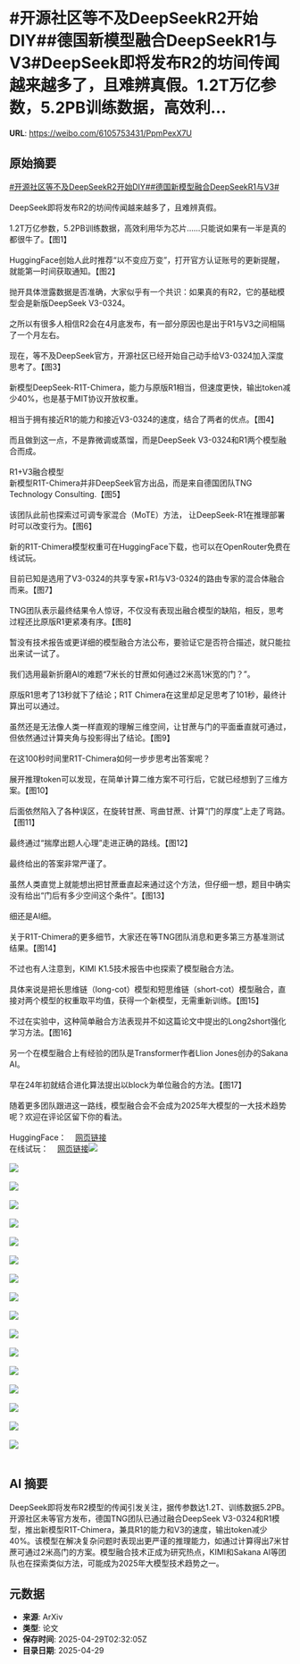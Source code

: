 # #开源社区等不及DeepSeekR2开始DIY##德国新模型融合DeepSeekR1与V3#DeepSeek即将发布R2的坊间传闻越来越多了，且难辨真假。1.2T万亿参数，5.2PB训练数据，高效利...

**URL**: https://weibo.com/6105753431/PpmPexX7U

## 原始摘要

<a href="https://m.weibo.cn/search?containerid=231522type%3D1%26t%3D10%26q%3D%23%E5%BC%80%E6%BA%90%E7%A4%BE%E5%8C%BA%E7%AD%89%E4%B8%8D%E5%8F%8ADeepSeekR2%E5%BC%80%E5%A7%8BDIY%23&amp;extparam=%23%E5%BC%80%E6%BA%90%E7%A4%BE%E5%8C%BA%E7%AD%89%E4%B8%8D%E5%8F%8ADeepSeekR2%E5%BC%80%E5%A7%8BDIY%23" data-hide=""><span class="surl-text">#开源社区等不及DeepSeekR2开始DIY#</span></a><a href="https://m.weibo.cn/search?containerid=231522type%3D1%26t%3D10%26q%3D%23%E5%BE%B7%E5%9B%BD%E6%96%B0%E6%A8%A1%E5%9E%8B%E8%9E%8D%E5%90%88DeepSeekR1%E4%B8%8EV3%23&amp;extparam=%23%E5%BE%B7%E5%9B%BD%E6%96%B0%E6%A8%A1%E5%9E%8B%E8%9E%8D%E5%90%88DeepSeekR1%E4%B8%8EV3%23" data-hide=""><span class="surl-text">#德国新模型融合DeepSeekR1与V3#</span></a><br><br>DeepSeek即将发布R2的坊间传闻越来越多了，且难辨真假。<br><br>1.2T万亿参数，5.2PB训练数据，高效利用华为芯片……只能说如果有一半是真的都很牛了。【图1】<br><br>HuggingFace创始人此时推荐“以不变应万变”，打开官方认证账号的更新提醒，就能第一时间获取通知。【图2】<br><br>抛开具体泄露数据是否准确，大家似乎有一个共识：如果真的有R2，它的基础模型会是新版DeepSeek V3-0324。<br><br>之所以有很多人相信R2会在4月底发布，有一部分原因也是出于R1与V3之间相隔了一个月左右。<br><br>现在，等不及DeepSeek官方，开源社区已经开始自己动手给V3-0324加入深度思考了。【图3】<br><br>新模型DeepSeek-R1T-Chimera，能力与原版R1相当，但速度更快，输出token减少40%，也是基于MIT协议开放权重。<br><br>相当于拥有接近R1的能力和接近V3-0324的速度，结合了两者的优点。【图4】<br><br>而且做到这一点，不是靠微调或蒸馏，而是DeepSeek V3-0324和R1两个模型融合而成。<br><br>R1+V3融合模型  <br>新模型R1T-Chimera并非DeepSeek官方出品，而是来自德国团队TNG Technology Consulting.【图5】<br><br>该团队此前也探索过可调专家混合（MoTE）方法， 让DeepSeek-R1在推理部署时可以改变行为。【图6】<br><br>新的R1T-Chimera模型权重可在HuggingFace下载，也可以在OpenRouter免费在线试玩。<br><br>目前已知是选用了V3-0324的共享专家+R1与V3-0324的路由专家的混合体融合而来。【图7】<br><br>TNG团队表示最终结果令人惊讶，不仅没有表现出融合模型的缺陷，相反，思考过程还比原版R1更紧凑有序。【图8】<br><br>暂没有技术报告或更详细的模型融合方法公布，要验证它是否符合描述，就只能拉出来试一试了。<br><br>我们选用最新折磨AI的难题“7米长的甘蔗如何通过2米高1米宽的门？”。<br><br>原版R1思考了13秒就下了结论；R1T Chimera在这里却足足思考了101秒，最终计算出可以通过。<br><br>虽然还是无法像人类一样直观的理解三维空间，让甘蔗与门的平面垂直就可通过，但依然通过计算夹角与投影得出了结论。【图9】<br><br>在这100秒时间里R1T-Chimera如何一步步思考出答案呢？<br><br>展开推理token可以发现，在简单计算二维方案不可行后，它就已经想到了三维方案。【图10】<br><br>后面依然陷入了各种误区，在旋转甘蔗、弯曲甘蔗、计算“门的厚度”上走了弯路。【图11】<br><br>最终通过“揣摩出题人心理”走进正确的路线。【图12】<br><br>最终给出的答案非常严谨了。<br><br>虽然人类直觉上就能想出把甘蔗垂直起来通过这个方法，但仔细一想，题目中确实没有给出“门后有多少空间这个条件”。【图13】<br><br>细还是AI细。<br><br>关于R1T-Chimera的更多细节，大家还在等TNG团队消息和更多第三方基准测试结果。【图14】<br><br>不过也有人注意到，KIMI K1.5技术报告中也探索了模型融合方法。<br><br>具体来说是把长思维链（long-cot）模型和短思维链（short-cot）模型融合，直接对两个模型的权重取平均值，获得一个新模型，无需重新训练。【图15】<br><br>不过在实验中，这种简单融合方法表现并不如这篇论文中提出的Long2short强化学习方法。【图16】<br><br>另一个在模型融合上有经验的团队是Transformer作者Llion Jones创办的Sakana AI。<br><br>早在24年初就结合进化算法提出以block为单位融合的方法。【图17】<br><br>随着更多团队跟进这一路线，模型融合会不会成为2025年大模型的一大技术趋势呢？欢迎在评论区留下你的看法。<br><br>HuggingFace：<a href="https://weibo.cn/sinaurl?u=https%3A%2F%2Fhuggingface.co%2Ftngtech%2FDeepSeek-R1T-Chimera" data-hide=""><span class="url-icon"><img style="width: 1rem;height: 1rem" src="https://h5.sinaimg.cn/upload/2015/09/25/3/timeline_card_small_web_default.png" referrerpolicy="no-referrer"></span><span class="surl-text">网页链接</span></a><br>在线试玩：<a href="https://weibo.cn/sinaurl?u=https%3A%2F%2Fopenrouter.ai%2Ftngtech%2Fdeepseek-r1t-chimera%3Afree" data-hide=""><span class="url-icon"><img style="width: 1rem;height: 1rem" src="https://h5.sinaimg.cn/upload/2015/09/25/3/timeline_card_small_web_default.png" referrerpolicy="no-referrer"></span><span class="surl-text">网页链接</span></a><img style="" src="https://tvax1.sinaimg.cn/large/006Fd7o3gy1i0wn03ff2wj30zk0eb0x5.jpg" referrerpolicy="no-referrer"><br><br><img style="" src="https://tvax2.sinaimg.cn/large/006Fd7o3gy1i0wn03e6vyj30pg0k0wkj.jpg" referrerpolicy="no-referrer"><br><br><img style="" src="https://tvax2.sinaimg.cn/large/006Fd7o3gy1i0wmzwoahzj30zk06hjuj.jpg" referrerpolicy="no-referrer"><br><br><img style="" src="https://tvax1.sinaimg.cn/large/006Fd7o3gy1i0wn00ktr4j30or0k0aec.jpg" referrerpolicy="no-referrer"><br><br><img style="" src="https://tvax2.sinaimg.cn/large/006Fd7o3gy1i0wmzz6d0cj30zk09dwh0.jpg" referrerpolicy="no-referrer"><br><br><img style="" src="https://tvax3.sinaimg.cn/large/006Fd7o3gy1i0wn02qquqj30zk0cuju7.jpg" referrerpolicy="no-referrer"><br><br><img style="" src="https://tvax1.sinaimg.cn/large/006Fd7o3gy1i0wmzzrp0xj30zk07x0vs.jpg" referrerpolicy="no-referrer"><br><br><img style="" src="https://tvax3.sinaimg.cn/large/006Fd7o3gy1i0wmzxfu1ij30zk07ljuv.jpg" referrerpolicy="no-referrer"><br><br><img style="" src="https://tvax4.sinaimg.cn/large/006Fd7o3gy1i0wn01y5orj30k00ljafj.jpg" referrerpolicy="no-referrer"><br><br><img style="" src="https://tvax4.sinaimg.cn/large/006Fd7o3gy1i0wn047u5sj30zk0fk132.jpg" referrerpolicy="no-referrer"><br><br><img style="" src="https://tvax2.sinaimg.cn/large/006Fd7o3gy1i0wn03nly8j30zk0fe7eu.jpg" referrerpolicy="no-referrer"><br><br><img style="" src="https://tvax4.sinaimg.cn/large/006Fd7o3gy1i0wn03alxlj30zk0dyqcm.jpg" referrerpolicy="no-referrer"><br><br><img style="" src="https://tvax1.sinaimg.cn/large/006Fd7o3gy1i0wn04f8grj30xb0k0gt1.jpg" referrerpolicy="no-referrer"><br><br><img style="" src="https://tvax4.sinaimg.cn/large/006Fd7o3gy1i0wmzwzqmuj30zk05fmz5.jpg" referrerpolicy="no-referrer"><br><br><img style="" src="https://tvax2.sinaimg.cn/large/006Fd7o3gy1i0wn01z1haj30zk0bjdha.jpg" referrerpolicy="no-referrer"><br><br><img style="" src="https://tvax2.sinaimg.cn/large/006Fd7o3gy1i0wn03jus7j30zk0epaey.jpg" referrerpolicy="no-referrer"><br><br><img style="" src="https://tvax2.sinaimg.cn/large/006Fd7o3gy1i0wn02n90uj30k00m3n3o.jpg" referrerpolicy="no-referrer"><br><br>

## AI 摘要

DeepSeek即将发布R2模型的传闻引发关注，据传参数达1.2T、训练数据5.2PB。开源社区未等官方发布，德国TNG团队已通过融合DeepSeek V3-0324和R1模型，推出新模型R1T-Chimera，兼具R1的能力和V3的速度，输出token减少40%。该模型在解决复杂问题时表现出更严谨的推理能力，如通过计算得出7米甘蔗可通过2米高门的方案。模型融合技术正成为研究热点，KIMI和Sakana AI等团队也在探索类似方法，可能成为2025年大模型技术趋势之一。

## 元数据

- **来源**: ArXiv
- **类型**: 论文
- **保存时间**: 2025-04-29T02:32:05Z
- **目录日期**: 2025-04-29
